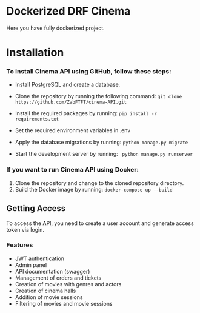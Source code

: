 # Dockerized DRF Cinema

Here you have fully dockerized project. 

# Installation
### To install Cinema API using GitHub, follow these steps:
- Install PostgreSQL and create a database.
- Clone the repository by running the following command:
`git clone https://github.com/ZabFTFT/cinema-API.git`

- Install the required packages by running:
`pip install -r requirements.txt`
- Set the required environment variables in .env 
- Apply the database migrations by running:
`python manage.py migrate`
- Start the development server by running:
` python manage.py runserver`
### If you want to run Cinema API using Docker:
1. Clone the repository and change to the cloned repository directory.
2. Build the Docker image by running:
`docker-compose up --build `

## Getting Access
To access the API, you need to create a user account and
generate access token via login.

### Features
* JWT authentication
* Admin panel 
* API documentation (swagger)
* Management of orders and tickets
* Creation of movies with genres and actors
* Creation of cinema halls
* Addition of movie sessions
* Filtering of movies and movie sessions
